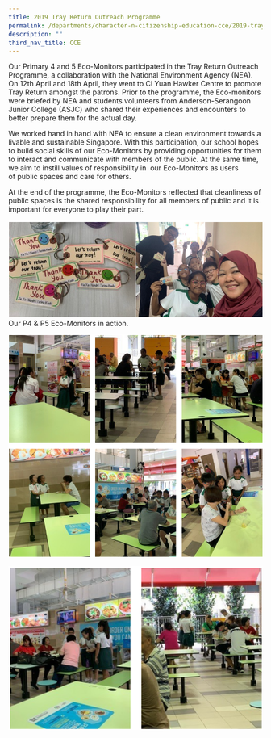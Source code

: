 ```yaml
---
title: 2019 Tray Return Outreach Programme
permalink: /departments/character-n-citizenship-education-cce/2019-tray-return-outreach-programme/
description: ""
third_nav_title: CCE
---
```

Our Primary 4 and 5 Eco-Monitors participated in the Tray Return Outreach Programme, a collaboration with the National Environment Agency (NEA). On 12th April and 18th April, they went to Ci Yuan Hawker Centre to promote Tray Return amongst the patrons. Prior to the programme, the Eco-monitors were briefed by NEA and students volunteers from Anderson-Serangoon Junior College (ASJC) who shared their experiences and encounters to better prepare them for the actual day.

We worked hand in hand with NEA to ensure a clean environment towards a livable and sustainable Singapore. With this participation, our school hopes to build social skills of our Eco-Monitors by providing opportunities for them to interact and communicate with members of the public. At the same time, we aim to instill values of responsibility in  our Eco-Monitors as users of public spaces and care for others.

At the end of the programme, the Eco-Monitors reflected that cleanliness of public spaces is the shared responsibility for all members of public and it is important for everyone to play their part.

![Our P4 & P5 Eco-Monitors in action. ](/images/tray0102.png)
Our P4 & P5 Eco-Monitors in action.

![](/images/tray03.png)

![](/images/tray04.png)